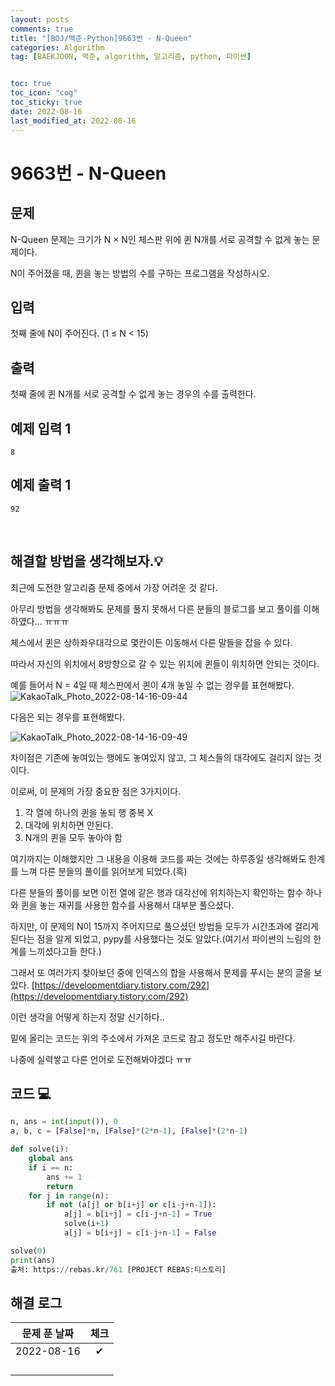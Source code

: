 ```yaml
---
layout: posts
comments: true
title: "[BOJ/백준-Python]9663번 - N-Queen"
categories: Algorithm
tag: [BAEKJOON, 백준, algorithm, 알고리즘, python, 파이썬]


toc: true
toc_icon: "cog"
toc_sticky: true
date: 2022-08-16
last_modified_at: 2022-08-16
---
```




# 9663번 - N-Queen


## 문제
N-Queen 문제는 크기가 N × N인 체스판 위에 퀸 N개를 서로 공격할 수 없게 놓는 문제이다.

N이 주어졌을 때, 퀸을 놓는 방법의 수를 구하는 프로그램을 작성하시오.


## 입력
첫째 줄에 N이 주어진다. (1 ≤ N < 15)


## 출력
첫째 줄에 퀸 N개를 서로 공격할 수 없게 놓는 경우의 수를 출력한다.




## 예제 입력 1 

```
8
```



## 예제 출력 1

```
92
```

<Br>

##  해결할 방법을 생각해보자.💡
최근에 도전한 알고리즘 문제 중에서 가장 어려운 것 같다.

아무리 방법을 생각해봐도 문제를 풀지 못해서 다른 분들의 블로그를 보고 풀이를 이해하였다... ㅠㅠㅠ


체스에서 퀸은 상하좌우대각으로 몇칸이든 이동해서 다른 말들을 잡을 수 있다.

따라서 자신의 위치에서 8방향으로 갈 수 있는 위치에 퀸들이 위치하면 안되는 것이다.

예를 들어서 N = 4일 때 체스판에서 퀸이 4개 놓일 수 없는 경우를 표현해봤다.
![KakaoTalk_Photo_2022-08-14-16-09-44](https://user-images.githubusercontent.com/75322297/184526376-8f254567-be40-46c7-ae89-d8bf6d8f4952.jpeg)

다음은 되는 경우를 표현해봤다. 

![KakaoTalk_Photo_2022-08-14-16-09-49](https://user-images.githubusercontent.com/75322297/184526426-631d1713-1f4d-4a71-9eb8-9a561eea145a.jpeg)

차이점은 기존에 놓여있는 행에도 놓여있지 않고, 그 체스들의 대각에도 걸리지 않는 것이다.

이로써, 이 문제의 가장 중요한 점은 3가지이다.
1. 각 열에 하나의 퀸을 놓되 행 중복 X
2. 대각에 위치하면 안된다.
3. N개의 퀸을 모두 놓아야 함


여기까지는 이해했지만 그 내용을 이용해 코드를 짜는 것에는 하루종일 생각해봐도 한계를 느껴 다른 분들의 풀이를 읽어보게 되었다.(흑)

다른 분들의 풀이를 보면 이전 열에 같은 행과 대각선에 위치하는지 확인하는 함수 하나와 퀸을 놓는 재귀를 사용한 함수를 사용해서 대부분 풀으셨다.

하지만, 이 문제의 N이 15까지 주어지므로 풀으셨던 방법들 모두가 시간초과에 걸리게 된다는 점을 알게 되었고, pypy를 사용했다는 것도 알았다.(여기서 파이썬의 느림의 한계를 느끼셨다고들 한다.)

그래서 또 여러가지 찾아보던 중에 인덱스의 합을 사용해서 문제를 푸시는 분의 글을 보았다.
[https://developmentdiary.tistory.com/292](https://developmentdiary.tistory.com/292)


이런 생각을 어떻게 하는지 정말 신기하다..

밑에 올리는 코드는 위의 주소에서 가져온 코드로 참고 정도만 해주시길 바란다.

나중에 실력쌓고 다른 언어로 도전해봐야겠다 ㅠㅠ






## 코드 💻

```python
n, ans = int(input()), 0
a, b, c = [False]*n, [False]*(2*n-1), [False]*(2*n-1)

def solve(i):
    global ans
    if i == n:
        ans += 1
        return
    for j in range(n):
        if not (a[j] or b[i+j] or c[i-j+n-1]):
            a[j] = b[i+j] = c[i-j+n-1] = True
            solve(i+1)
            a[j] = b[i+j] = c[i-j+n-1] = False

solve(0)
print(ans)
출처: https://rebas.kr/761 [PROJECT REBAS:티스토리]
```





## 해결 로그 

| 문제 푼 날짜 | 체크 |
| :----------: | :--: |
|  2022-08-16  |  ✔   |
|              |      |
|              |      |
|              |      |
|              |      |



